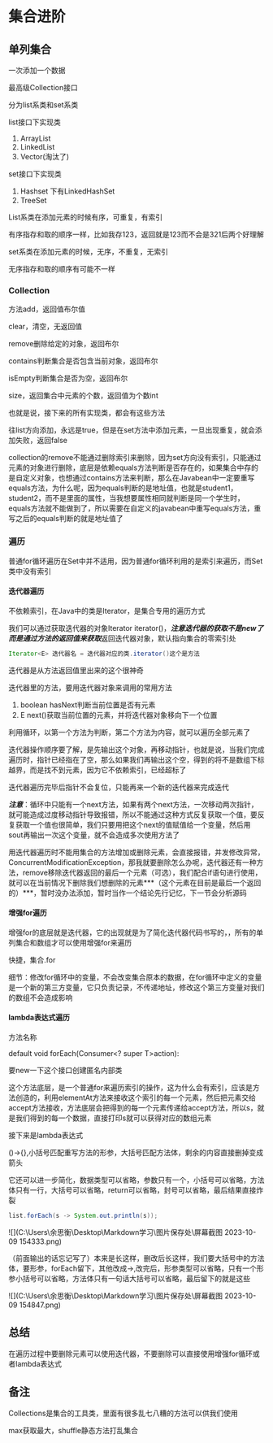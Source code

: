 # 集合进阶

## 单列集合

一次添加一个数据

最高级Collection接口

分为list系类和set系类

list接口下实现类

1. ArrayList
2. LinkedList
3. Vector(淘汰了)

set接口下实现类

1. Hashset      下有LinkedHashSet
2. TreeSet

List系类在添加元素的时候有序，可重复，有索引

有序指存和取的顺序一样，比如我存123，返回就是123而不会是321后两个好理解

set系类在添加元素的时候，无序，不重复，无索引

无序指存和取的顺序有可能不一样

### Collection

方法add，返回值布尔值

clear，清空，无返回值

remove删除给定的对象，返回布尔

contains判断集合是否包含当前对象，返回布尔

isEmpty判断集合是否为空，返回布尔

size，返回集合中元素的个数，返回值为个数int

也就是说，接下来的所有实现类，都会有这些方法

往list方向添加，永远是true，但是在set方法中添加元素，一旦出现重复，就会添加失败，返回false

collection的remove不能通过删除索引来删除，因为set方向没有索引，只能通过元素的对象进行删除，底层是依赖equals方法判断是否存在的，如果集合中存的是自定义对象，也想通过contains方法来判断，那么在Javabean中一定要重写equals方法，为什么呢，因为equals判断的是地址值，也就是student1，student2，而不是里面的属性，当我想要属性相同就判断是同一个学生时，equals方法就不能做到了，所以需要在自定义的javabean中重写equals方法，重写之后的equals判断的就是地址值了

### 遍历

普通for循环遍历在Set中并不适用，因为普通for循环利用的是索引来遍历，而Set类中没有索引

#### 迭代器遍历

不依赖索引，在Java中的类是Iterator，是集合专用的遍历方式

我们可以通过获取迭代器的对象Iterator<E> iterator()，***注意迭代器的获取不是new了而是通过方法的返回值来获取***返回迭代器对象，默认指向集合的零索引处

```java
Iterator<E> 迭代器名 = 迭代器对应的类.iterator()这个是方法
```

迭代器是从方法返回值里出来的这个很神奇

迭代器里的方法，要用迭代器对象来调用的常用方法

1. boolean hasNext判断当前位置是否有元素
2. E next()获取当前位置的元素，并将迭代器对象移向下一个位置

利用循环，以第一个方法为判断，第二个方法为内容，就可以遍历全部元素了

迭代器操作顺序要了解，是先输出这个对象，再移动指针，也就是说，当我们完成遍历时，指针已经指在了空，那么如果我们再输出这个空，得到的将不是数组下标越界，而是找不到元素，因为它不依赖索引，已经超标了

迭代器遍历完毕后指针不会复位，只能再来一个新的迭代器来完成迭代

***注意***：循环中只能有一个next方法，如果有两个next方法，一次移动两次指针，就可能造成过度移动指针导致报错，所以不能通过这种方式反复获取一个值，要反复获取一个值也很简单，我们只要用把这个next的值赋值给一个变量，然后用sout再输出一次这个变量，就不会造成多次使用方法了

用迭代器遍历时不能用集合的方法增加或删除元素，会直接报错，并发修改异常，ConcurrentModificationException，那我就要删除怎么办呢，迭代器还有一种方法，remove移除迭代器返回的最后一个元素（可选），我们配合if语句进行使用，就可以在当前情况下删除我们想删除的元素***（这个元素在目前是最后一个返回的）***，暂时没办法添加，暂时当作一个结论先行记忆，下一节会分析源码

#### 增强for遍历

增强for的底层就是迭代器，它的出现就是为了简化迭代器代码书写的，，所有的单列集合和数组才可以使用增强for来遍历

快捷，集合.for

细节：修改for循环中的变量，不会改变集合原本的数据，在for循环中定义的变量是一个新的第三方变量，它只负责记录，不传递地址，修改这个第三方变量对我们的数组不会造成影响

#### lambda表达式遍历

方法名称

default void forEach(Consumer<? super T>action):

要new一下这个接口创建匿名内部类

这个方法底层，是一个普通for来遍历索引的操作，这为什么会有索引，应该是方法创造的，利用elementAt方法来接收这个索引的每一个元素，然后把元素交给accept方法接收，方法底层会把得到的每一个元素传递给accept方法，所以s，就是我们得到的每一个数据，直接打印s就可以获得对应的数组元素

接下来是lambda表达式

()->{},小括号匹配重写方法的形参，大括号匹配方法体，剩余的内容直接删掉变成箭头

它还可以进一步简化，数据类型可以省略，参数只有一个，小括号可以省略，方法体只有一行，大括号可以省略，return可以省略，封号可以省略，最后结果直接炸裂

```java
list.forEach(s -> System.out.println(s));
```

![](C:\Users\余思衡\Desktop\Markdown学习\图片保存处\屏幕截图 2023-10-09 154333.png)

（前面输出的话忘记写了）本来是长这样，删改后长这样，我们要大括号中的方法体，要形参，forEach留下，其他改成->,改完后，形参类型可以省略，只有一个形参小括号可以省略，方法体只有一句话大括号可以省略，最后留下的就是这些

![](C:\Users\余思衡\Desktop\Markdown学习\图片保存处\屏幕截图 2023-10-09 154847.png)

## 总结

在遍历过程中要删除元素可以使用迭代器，不要删除可以直接使用增强for循环或者lambda表达式

## 备注

Collections是集合的工具类，里面有很多乱七八糟的方法可以供我们使用

max获取最大，shuffle静态方法打乱集合
